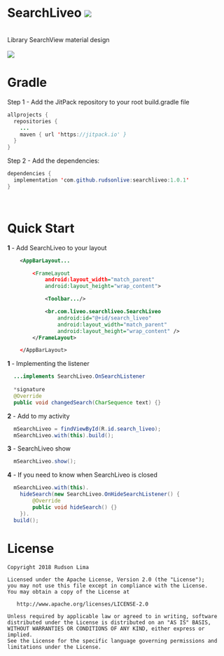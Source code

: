 # SearchLiveo [![](https://jitpack.io/v/rudsonlive/searchliveo.svg)](https://jitpack.io/#rudsonlive/searchliveo)
<br>
Library SearchView material design
<br>
<br>
<img src="https://github.com/rudsonlive/SearchView-MaterialDesign/blob/master/Screenshot/SearchLiveo.png">
<br>

# Gradle
Step 1 - Add the JitPack repository to your root build.gradle file
```java
allprojects {
  repositories {
    ...
    maven { url 'https://jitpack.io' }
  }
}
```
Step 2 - Add the dependencies:

```java
dependencies {
  implementation 'com.github.rudsonlive:searchliveo:1.0.1'
}
```
<br>

# Quick Start

<b>1</b> - Add SearchLiveo to your layout
```xml
    <AppBarLayout...

        <FrameLayout
            android:layout_width="match_parent"
            android:layout_height="wrap_content">

            <Toolbar.../>

            <br.com.liveo.searchliveo.SearchLiveo
                android:id="@+id/search_liveo"
                android:layout_width="match_parent"
                android:layout_height="wrap_content" />
        </FrameLayout>

    </AppBarLayout>
```
<b>1</b> - Implementing the listener
```java
  ...implements SearchLiveo.OnSearchListener
  
  *signature
  @Override
  public void changedSearch(CharSequence text) {}
```
<b>2</b> - Add to my activity
```java
  mSearchLiveo = findViewById(R.id.search_liveo);
  mSearchLiveo.with(this).build();
```
<b>3</b> - SearchLiveo show
```java
  mSearchLiveo.show();  
```
<b>4</b> - If you need to know when SearchLiveo is closed
```java
  mSearchLiveo.with(this).
    hideSearch(new SearchLiveo.OnHideSearchListener() {
        @Override
        public void hideSearch() {}
    }).
  build();
```

# License
```
Copyright 2018 Rudson Lima

Licensed under the Apache License, Version 2.0 (the "License");
you may not use this file except in compliance with the License.
You may obtain a copy of the License at

   http://www.apache.org/licenses/LICENSE-2.0

Unless required by applicable law or agreed to in writing, software
distributed under the License is distributed on an "AS IS" BASIS,
WITHOUT WARRANTIES OR CONDITIONS OF ANY KIND, either express or implied.
See the License for the specific language governing permissions and
limitations under the License.
```
